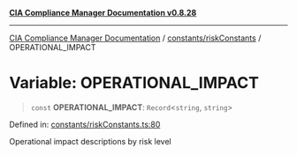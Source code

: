 [**CIA Compliance Manager Documentation v0.8.28**](../../../README.md)

***

[CIA Compliance Manager Documentation](../../../modules.md) / [constants/riskConstants](../README.md) / OPERATIONAL\_IMPACT

# Variable: OPERATIONAL\_IMPACT

> `const` **OPERATIONAL\_IMPACT**: `Record`\<`string`, `string`\>

Defined in: [constants/riskConstants.ts:80](https://github.com/Hack23/cia-compliance-manager/blob/7619f76b35999bc4eb3f6ff6c1e77c13be78f250/src/constants/riskConstants.ts#L80)

Operational impact descriptions by risk level
